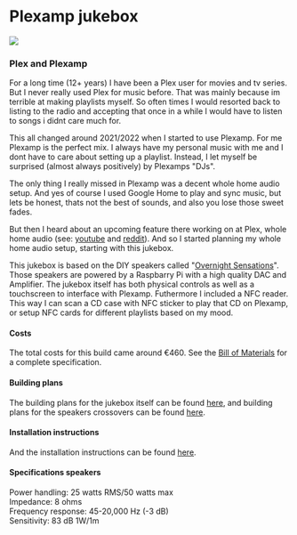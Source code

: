 # Plexamp jukebox

<img src="https://gitlab.com/YosoraLife/plexamp-jukebox/-/raw/main/_Resources/plexamp-jukebox.png" />

### Plex and Plexamp

For a long time (12+ years) I have been a Plex user for movies and tv series. But I never really used Plex for music before. That was mainly because im terrible at making playlists myself. So often times I would resorted back to listing to the radio and accepting that once in a while I would have to listen to songs i didnt care much for.

This all changed around 2021/2022 when I started to use Plexamp. For me Plexamp is the perfect mix. I always have my personal music with me and I dont have to care about setting up a playlist. Instead, I let myself be surprised (almost always positively) by Plexamps "DJs".

The only thing I really missed in Plexamp was a decent whole home audio setup. And yes of course I used Google Home to play and sync music, but lets be honest, thats not the best of sounds, and also you lose those sweet fades.

But then I heard about an upcoming feature there working on at Plex, whole home audio (see: [youtube](https://www.youtube.com/watch?v=4_mk_un6L4I&t=1315s) and [reddit](https://www.reddit.com/r/plexamp/comments/18orkac/comment/kej64w1/)). And so I started planning my whole home audio setup, starting with this jukebox.

This jukebox is based on the DIY speakers called "[Overnight Sensations](https://sites.google.com/site/undefinition/bookshelf-speakers/diy-overnightsensations)". Those speakers are powered by a Raspbarry Pi with a high quality DAC and Amplifier. The jukebox itself has both physical controls as well as a touchscreen to interface with Plexamp. Futhermore I included a NFC reader. This way I can scan a CD case with NFC sticker to play that CD on Plexamp, or setup NFC cards for different playlists based on my mood. 

#### Costs
The total costs for this build came around €460. See the [Bill of Materials](/BOM.md) for a complete specification. 

#### Building plans
The building plans for the jukebox itself can be found [here](/Building%20plans/Plexamp%20jukebox%20buildplan.pdf), and building plans for the speakers crossovers can be found [here](/Building%20plans/Speaker%20cross-over%20buildplan.jpg).

#### Installation instructions
And the installation instructions can be found [here](/INSTALL.md).

#### Specifications speakers
Power handling: 25 watts RMS/50 watts max<br>
Impedance: 8 ohms<br>
Frequency response: 45-20,000 Hz (-3 dB)<br>
Sensitivity: 83 dB 1W/1m